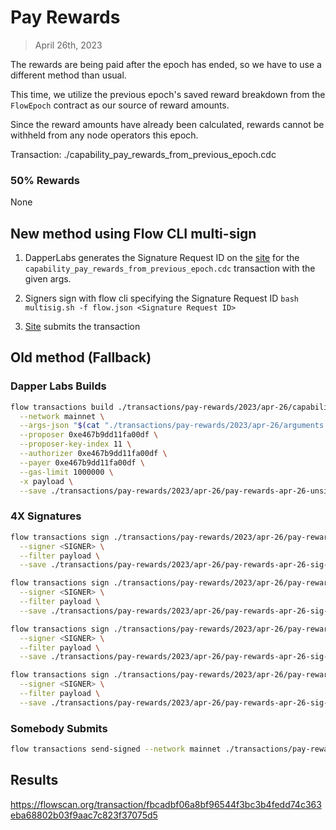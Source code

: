 # Pay Rewards
> April 26th, 2023

The rewards are being paid after the epoch has ended,
so we have to use a different method than usual.

This time, we utilize the previous epoch's saved reward breakdown
from the `FlowEpoch` contract as our source of reward amounts.

Since the reward amounts have already been calculated,
rewards cannot be withheld from any node operators this epoch.

Transaction: ./capability_pay_rewards_from_previous_epoch.cdc

### 50% Rewards

None

## New method using Flow CLI multi-sign

1. DapperLabs generates the Signature Request ID on the [site](https://flow-multisig-git-service-account-onflow.vercel.app/mainnet?type=serviceAccount&name=capability_pay_rewards.cdc&param=%5B%20%20%20%20%20%7B%20%20%20%20%20%20%20%20%20%22type%22:%20%22UFix64%22,%20%20%20%20%20%20%20%20%20%22value%22:%20%221333950.0%22%20%20%20%20%20%7D,%20%20%20%20%20%7B%20%20%20%20%20%20%20%20%20%22type%22:%20%22Dictionary%22,%20%20%20%20%20%20%20%20%20%22value%22:%20%5B%20%20%20%20%20%20%20%20%20%20%20%20%20%7B%20%20%20%20%20%20%20%20%20%20%20%20%20%20%20%20%20%22key%22:%20%7B%20%20%20%20%20%20%20%20%20%20%20%20%20%20%20%20%20%20%20%20%20%22type%22:%20%22String%22,%20%20%20%20%20%20%20%20%20%20%20%20%20%20%20%20%20%20%20%20%20%22value%22:%20%226c6af0933b710655ec553f4bead3b01c5e0a3ffd1194ee536efb926b356c54aa%22%20%20%20%20%20%20%20%20%20%20%20%20%20%20%20%20%20%7D,%20%20%20%20%20%20%20%20%20%20%20%20%20%20%20%20%20%22value%22:%20%7B%20%20%20%20%20%20%20%20%20%20%20%20%20%20%20%20%20%20%20%20%20%22type%22:%20%22UFix64%22,%20%20%20%20%20%20%20%20%20%20%20%20%20%20%20%20%20%20%20%20%20%22value%22:%20%220.5%22%20%20%20%20%20%20%20%20%20%20%20%20%20%20%20%20%20%7D%20%20%20%20%20%20%20%20%20%20%20%20%20%7D%20%20%20%20%20%20%20%20%20%5D%20%20%20%20%20%7D%20%5D&acct=0xe467b9dd11fa00df&limit=1000000) for the `capability_pay_rewards_from_previous_epoch.cdc` transaction with the given args.

2. Signers sign with flow cli specifying the Signature Request ID
`bash multisig.sh -f flow.json <Signature Request ID>`

3. [Site](https://flow-multisig-git-service-account-onflow.vercel.app/mainnet) submits the transaction

## Old method (Fallback)

### Dapper Labs Builds

```sh
flow transactions build ./transactions/pay-rewards/2023/apr-26/capability_pay_rewards_from_previous_epoch.cdc \
  --network mainnet \
  --args-json "$(cat "./transactions/pay-rewards/2023/apr-26/arguments.json")" \
  --proposer 0xe467b9dd11fa00df \
  --proposer-key-index 11 \
  --authorizer 0xe467b9dd11fa00df \
  --payer 0xe467b9dd11fa00df \
  --gas-limit 1000000 \
  -x payload \
  --save ./transactions/pay-rewards/2023/apr-26/pay-rewards-apr-26-unsigned.rlp
```

### 4X Signatures

```sh
flow transactions sign ./transactions/pay-rewards/2023/apr-26/pay-rewards-apr-26-unsigned.rlp \
  --signer <SIGNER> \
  --filter payload \
  --save ./transactions/pay-rewards/2023/apr-26/pay-rewards-apr-26-sig-1.rlp
```

```sh
flow transactions sign ./transactions/pay-rewards/2023/apr-26/pay-rewards-apr-26-sig-1.rlp \
  --signer <SIGNER> \
  --filter payload \
  --save ./transactions/pay-rewards/2023/apr-26/pay-rewards-apr-26-sig-2.rlp
```

```sh
flow transactions sign ./transactions/pay-rewards/2023/apr-26/pay-rewards-apr-26-sig-2.rlp \
  --signer <SIGNER> \
  --filter payload \
  --save ./transactions/pay-rewards/2023/apr-26/pay-rewards-apr-26-sig-3.rlp
```

```sh
flow transactions sign ./transactions/pay-rewards/2023/apr-26/pay-rewards-apr-26-sig-3.rlp \
  --signer <SIGNER> \
  --filter payload \
  --save ./transactions/pay-rewards/2023/apr-26/pay-rewards-apr-26-sig-complete.rlp
```

### Somebody Submits

```sh
flow transactions send-signed --network mainnet ./transactions/pay-rewards/2023/apr-26/pay-rewards-apr-26-sig-complete.rlp
```

## Results


https://flowscan.org/transaction/fbcadbf06a8bf96544f3bc3b4fedd74c363eba68802b03f9aac7c823f37075d5
